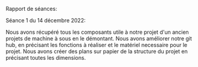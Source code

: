 Rapport de séances:

Séance 1 du 14 décembre 2022:

Nous avons récupéré tous les composants utile à notre projet d'un ancien projets de machine à sous en le démontant.
Nous avons améliorer notre git hub, en précisant les fonctions à réaliser et le matériel necessaire pour le projet.
Nous avons créer des plans sur papier de la structure du projet en précisant toutes les dimensions.
